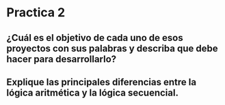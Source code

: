 # Practica 2

## ¿Cuál es el objetivo de cada uno de esos proyectos con sus palabras y describa que debe hacer para desarrollarlo?
## Explique las principales diferencias entre la lógica aritmética y la lógica secuencial.
